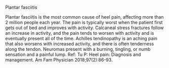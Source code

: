 Plantar fasciitis

Plantar fasciitis is the most common cause of heel pain, affecting more than 2 million people each year.
The pain is typically worst when the patient first gets out of bed and improves with activity. Calcaneal
stress fractures follow an increase in activity, and the pain tends to worsen with activity and is eventually
present all of the time. Achilles tendinopathy is an aching pain that also worsens with increased activity,
and there is often tenderness along the tendon. Neuromas present with a burning, tingling, or numb
sensation and a painful lump.
Ref: Tu P: Heel pain: Diagnosis and management. Am Fam Physician 2018;97(2):86-93.